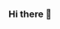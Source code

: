 ### Hi there 👋

<!--
**IlnurYarkhamov/IlnurYarkhamov** is a ✨ _special_ ✨ repository because its `README.md` (this file) appears on your GitHub profile.

Here are some ideas to get you started:

<div id="header" align="center">
  <img src="https://media.giphy.com/media/v1.Y2lkPTc5MGI3NjExODBrbW55NjJnNGJrczVld3c5YzNqdjA2czY3a2R4ajJoZDh1eWNreiZlcD12MV9pbnRlcm5hbF9naWZfYnlfaWQmY3Q9Zw/3PAL5bChWnak0WJ32x/giphy.gif"/>
</div>
